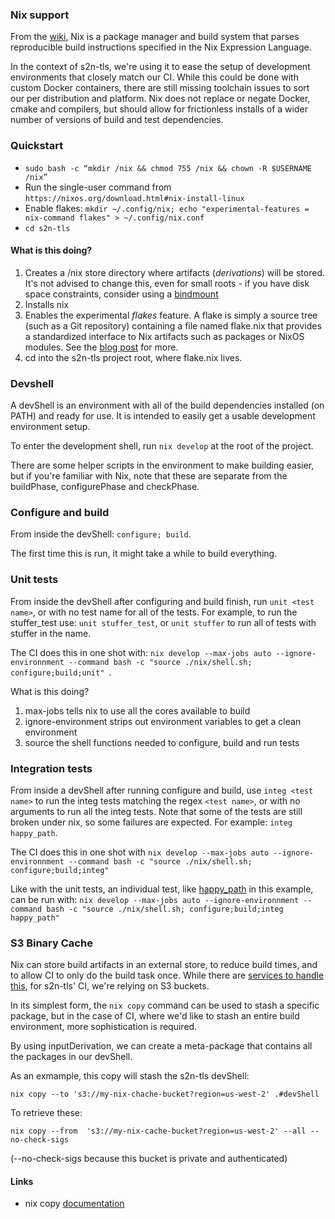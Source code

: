 ### Nix support

From the [wiki](https://nixos.wiki/wiki/Nix_package_manager), Nix is a package manager and build system that parses reproducible build instructions specified in the Nix Expression Language.

In the context of s2n-tls, we're using it to ease the setup of development environments that
 closely match our CI. While this could be done with custom Docker containers, there are still missing toolchain issues to sort our per distribution and platform. Nix
 does not replace or negate Docker, cmake and compilers, but should allow for frictionless installs of a wider number of versions of build and test dependencies.

### Quickstart

- `sudo bash -c “mkdir /nix && chmod 755 /nix && chown -R $USERNAME /nix”`
- Run the single-user command from `https://nixos.org/download.html#nix-install-linux`
- Enable flakes: `mkdir ~/.config/nix; echo "experimental-features = nix-command flakes" > ~/.config/nix.conf`
- `cd s2n-tls`

#### What is this doing?

1. Creates a /nix store directory where artifacts (_derivations_) will be stored.  It's not advised to change this, even for small roots - if you have disk space constraints, consider using a [bindmount](https://docs.rackspace.com/support/how-to/bind-mounts-in-linux/)
1. Installs nix
2. Enables the experimental _flakes_ feature.  A flake is simply a source tree (such as a Git repository) containing a file named flake.nix that provides a standardized interface to Nix artifacts such as packages or NixOS modules. See the [blog post](https://www.tweag.io/blog/2020-05-25-flakes/) for more.
1. cd into the s2n-tls project root, where flake.nix lives.
### Devshell

A devShell is an environment with all of the build dependencies installed (on PATH) and ready for use. It is intended to easily get a usable development environment setup.

To enter the development shell, run `nix develop` at the root of the project.

There are some helper scripts in the environment to make building easier, but if you're familiar with Nix, note that these are 
separate from the buildPhase, configurePhase and checkPhase.
### Configure and build

From inside the devShell: `configure; build`.

The first time this is run, it might take a while to build everything.

### Unit tests

From inside the devShell after configuring and build finish, run `unit <test name>`, or with no test name for all of the tests.
For example, to run the stuffer_test use: `unit stuffer_test`, or `unit stuffer` to run all of tests with stuffer in the name.

The CI does this in one shot with: `nix develop --max-jobs auto --ignore-environnment --command bash -c "source ./nix/shell.sh; configure;build;unit" `.

What is this doing?

1. max-jobs tells nix to use all the cores available to build
2. ignore-environment strips out environment variables to get a clean environment
3. source the shell functions needed to configure, build and run tests
### Integration tests

From inside a devShell after running configure and build, use `integ <test name>` to run the integ tests matching the regex `<test name>`, or with no arguments to run all the integ tests.  Note that some of the tests are still broken under nix, so some failures are expected.
For example: `integ happy_path`.

The CI does this in one shot with `nix develop --max-jobs auto --ignore-environnment --command bash -c "source ./nix/shell.sh; configure;build;integ" `

Like with the unit tests, an individual test, like [happy_path](https://github.com/aws/s2n-tls/blob/main/tests/integrationv2/test_happy_path.py) in this example, can be run with: `nix develop --max-jobs auto --ignore-environnment --command bash -c "source ./nix/shell.sh; configure;build;integ happy_path"`


### S3 Binary Cache

Nix can store build artifacts in an external store, to reduce build times, and to allow CI to only do the build task once.
While there are [services to handle this](https://www.cachix.org/), for s2n-tls' CI, we're relying on S3 buckets.

In its simplest form, the `nix copy` command can be used to stash a specific package, but in the case of CI, where we'd like to stash an entire build environment,
 more sophistication is required.

By using inputDerivation, we can create a meta-package that contains all the packages in our devShell.

As an exmample, this copy will stash the s2n-tls devShell:

```
nix copy --to 's3://my-nix-chache-bucket?region=us-west-2' .#devShell
```

To retrieve these:

```
nix copy --from  's3://my-nix-cache-bucket?region=us-west-2' --all --no-check-sigs
```

(--no-check-sigs because this bucket is private and authenticated)

#### Links

- nix copy [documentation](https://nixos.org/manual/nix/stable/command-ref/new-cli/nix3-copy.html)
